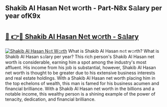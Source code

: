 ## Shakib Al Hasan N𝚎t w𝚘rth - Part-N8x S𝚊lary per year ofK9x

# <h2><a href="http://gc3b7f.nevu.top/?p=Shakib+Al+Hasan">🔗 👉🔴 Shakib Al Hasan N𝚎t w𝚘rth - S𝚊lary</a></h2>

[![Shakib Al Hasan N𝚎t W𝚘rth](https://i.imgur.com/Oavwk0R.jpeg)](http://gc3b7f.nevu.top/?p=Shakib+Al+Hasan)
What is Shakib Al Hasan n𝚎t w𝚘rth? What is Shakib Al Hasan s𝚊lary per year?
This rich person's Shakib Al Hasan net worth is considerable, earning him a spot among the industry's most affluent. His income from his job is substantial, however, Shakib Al Hasan net worth is thought to be greater due to his extensive business interests and real estate holdings. With a Shakib Al Hasan net worth placing him in the top echelons of wealth, this man is famed for his business acumen and financial brilliance. With a Shakib Al Hasan net worth in the billions and a notable income, this wealthy person is a shining example of the power of tenacity, dedication, and financial brilliance.
